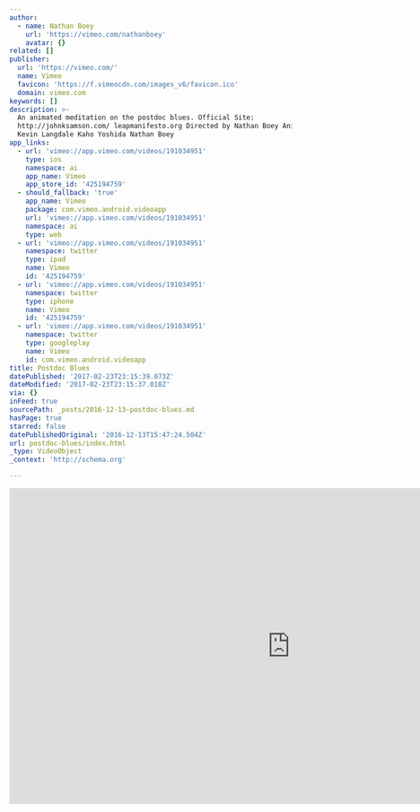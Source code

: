 ```yaml
---
author:
  - name: Nathan Boey
    url: 'https://vimeo.com/nathanboey'
    avatar: {}
related: []
publisher:
  url: 'https://vimeo.com/'
  name: Vimeo
  favicon: 'https://f.vimeocdn.com/images_v6/favicon.ico'
  domain: vimeo.com
keywords: []
description: >-
  An animated meditation on the postdoc blues. Official Site:
  http://johnksamson.com/ leapmanifesto.org Directed by Nathan Boey Animation by
  Kevin Langdale Kaho Yoshida Nathan Boey
app_links:
  - url: 'vimeo://app.vimeo.com/videos/191034951'
    type: ios
    namespace: ai
    app_name: Vimeo
    app_store_id: '425194759'
  - should_fallback: 'true'
    app_name: Vimeo
    package: com.vimeo.android.videoapp
    url: 'vimeo://app.vimeo.com/videos/191034951'
    namespace: ai
    type: web
  - url: 'vimeo://app.vimeo.com/videos/191034951'
    namespace: twitter
    type: ipad
    name: Vimeo
    id: '425194759'
  - url: 'vimeo://app.vimeo.com/videos/191034951'
    namespace: twitter
    type: iphone
    name: Vimeo
    id: '425194759'
  - url: 'vimeo://app.vimeo.com/videos/191034951'
    namespace: twitter
    type: googleplay
    name: Vimeo
    id: com.vimeo.android.videoapp
title: Postdoc Blues
datePublished: '2017-02-23T23:15:39.073Z'
dateModified: '2017-02-23T23:15:37.018Z'
via: {}
inFeed: true
sourcePath: _posts/2016-12-13-postdoc-blues.md
hasPage: true
starred: false
datePublishedOriginal: '2016-12-13T15:47:24.504Z'
url: postdoc-blues/index.html
_type: VideoObject
_context: 'http://schema.org'

---
```

<iframe src="https://cdn.embedly.com/widgets/media.html?src=https%3A%2F%2Fplayer.vimeo.com%2Fvideo%2F191034951&amp;url=https%3A%2F%2Fvimeo.com%2F191034951&amp;image=https%3A%2F%2Fi.vimeocdn.com%2Fvideo%2F601912250_1280.jpg&amp;key=b7d04c9b404c499eba89ee7072e1c4f7&amp;type=text%2Fhtml&amp;schema=vimeo" width="1000" height="563" scrolling="no" frameborder="0" allowfullscreen="" style=""></iframe>